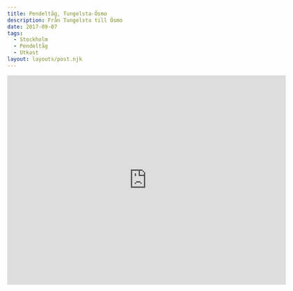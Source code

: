 ```yaml
---
title: Pendeltåg, Tungelsta-Ösmo
description: Från Tungelsta till Ösmo
date: 2017-09-07
tags:
  - Stockholm
  - Pendeltåg
  - Utkast
layout: layouts/post.njk
---
```


<iframe src="https://www.google.com/maps/d/embed?mid=1tmT_pgh1xqpumMs9n54OLOBUcKg" width="640" height="480" frameborder="0"></iframe>